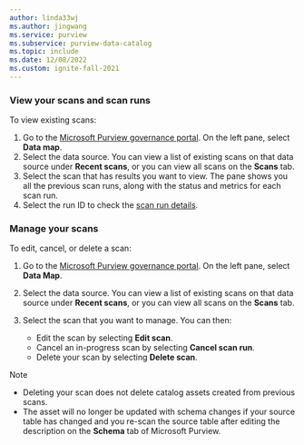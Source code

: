 ```yaml
---
author: linda33wj
ms.author: jingwang
ms.service: purview
ms.subservice: purview-data-catalog
ms.topic: include
ms.date: 12/08/2022
ms.custom: ignite-fall-2021
---
```


### View your scans and scan runs

To view existing scans:

1. Go to the [Microsoft Purview governance portal](https://web.purview.azure.com/resource/). On the left pane, select **Data map**.
1. Select the data source. You can view a list of existing scans on that data source under **Recent scans**, or you can view all scans on the **Scans** tab.
1. Select the scan that has results you want to view. The pane shows you all the previous scan runs, along with the status and metrics for each scan run.
1. Select the run ID to check the [scan run details](../how-to-monitor-scan-runs.md#scan-run-details).

### Manage your scans

To edit, cancel, or delete a scan:

1. Go to the [Microsoft Purview governance portal](https://web.purview.azure.com/resource/). On the left pane, select **Data Map**.

1. Select the data source. You can view a list of existing scans on that data source under **Recent scans**, or you can view all scans on the **Scans** tab.

1. Select the scan that you want to manage. You can then:

   - Edit the scan by selecting **Edit scan**.
   - Cancel an in-progress scan by selecting **Cancel scan run**.
   - Delete your scan by selecting **Delete scan**.

> [!NOTE]
> * Deleting your scan does not delete catalog assets created from previous scans.
> * The asset will no longer be updated with schema changes if your source table has changed and you re-scan the source table after editing the description on the **Schema** tab of Microsoft Purview.
